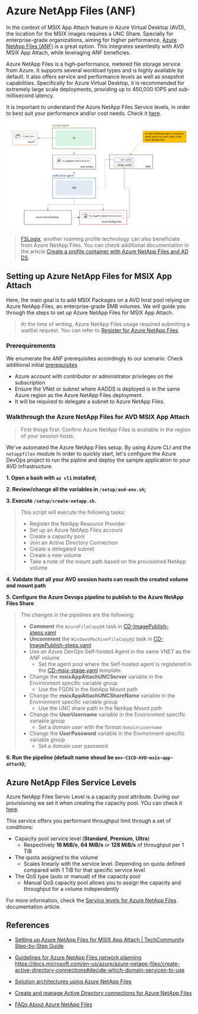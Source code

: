 # Azure NetApp Files (ANF)

In the context of MSIX App Attach feature in Azure Virtual Desktop (AVD), the location for the MSIX images requires a UNC Share. Specially for enterprise-grade organizations, aiming for higher performance, [Azure NetApp Files (ANF)](https://docs.microsoft.com/en-us/azure/azure-netapp-files/azure-netapp-files-introduction) is a great option. This integrates seamleslly with AVD MSIX App Attach, while leveraging ANF beneficies.

Azure NetApp Files is a high-performance, metered file storage service from Azure. It supports several workload types and is highly available by default. It also offers service and performance levels as well as snapshot capabilities. Specifically for Azure Virtual Desktop, it is recommended for extremely large scale deployments, providing up to 450,000 IOPS and sub-millisecond latency.

It is important to understand the Azure NetApp Files Service levels, in order to best suit your performance and/or cost needs. Check it [here](#azure-netapp-files-service-levels).

![MSIX_App_Attach_File_share](doc/images/../../images/msix_app_attach_file_share.jpg)

> [FSLogix](https://docs.microsoft.com/en-us/fslogix/overview), another roaming profile technology can also beneficiate from Azure NetApp Files. You can check additional documentation in the article [Create a profile container with Azure NetApp Files and AD DS](https://docs.microsoft.com/en-us/azure/virtual-desktop/create-fslogix-profile-container).

## Setting up Azure NetApp Files for MSIX App Attach

Here, the main goal is to add MSIX Packages on a AVD host pool relying on Azure NetApp Files, an enterprise-grade SMB volumes. We will guide you through the steps to set up Azure NetApp Files for MSIX App Attach.

> At the time of writing, Azure NetApp Files usage required submiting a waitlist request. You can refer to [Register for Azure NetApp Files](https://docs.microsoft.com/en-us/azure/azure-netapp-files/azure-netapp-files-register).

### Prerequirements

We enumerate the ANF prerequisites accordingly to our scenario. Check additional initial [prerequisites](../README.md#prerequirements)

- Azure account with contributor or administrator privileges on the subscription
- Ensure the VNet or subnet where AADDS is deployed is in the same Azure region as the Azure NetApp Files deployment.
- It will be required to delegate a subnet to Azure NetApp Files.

### Walkthrough the Azure NetApp Files for AVD MSIX App Attach

> First things first: Confirm Azure NetApp Files is available in the region of your session hosts.

We've automated the Azure NetApp Files setup. By using Azure CLI and the `netappfiles` module In order to quickly start, let's configure the Azure DevOps project to run the pipline and deploy the sample application to your AVD infrastructure.

**1. Open a bash with `az cli` installed;**

**2. Review/change all the variables in `/setup/avd-env.sh`;**

**3. Execute `/setup/create-netapp.sh`.**

  >  This script will execute the following tasks:
  > 
  >  - Register the NetApp Resource Provider
  >  - Set up an Azure NetApp Files account
  >  - Create a capacity pool
  >  - Join an Active Directory Connection
  >  - Create a delegated subnet
  >  - Create a new volume
  >  - Take a note of the mount path based on the provisioned NetApp volume

**4. Validate that all your AVD session hosts can reach the created volume and mount path**

**5. Configure the Azure Devops pipeline to publish to the Azure NetApp Files Share**

  >  The changes in the pipelines are the following:
  > 
  >  - **Comment** the `AzureFileCopy@4` task in [CD-ImagePublish-steps.yaml](https://github.com/joalmeid/avd-app-attach-ops/blob/b216427cd1056c0e7543e9c71e46062cbd981a25/.pipelines/templates/CD-imagePublish-steps.yaml#L55)
  >  - **Uncomment** the `WindowsMachineFileCopy@2` task in [CD-ImagePublish-steps.yaml](https://github.com/joalmeid/avd-app-attach-ops/blob/b216427cd1056c0e7543e9c71e46062cbd981a25/.pipelines/templates/CD-imagePublish-steps.yaml#L74)
  >  - Use an Azure DevOps Self-hosted Agent in the same VNET as the ANF volume
  >    - Set the agent pool where the Self-hosted agent is registered in the [CD-msix-stage.yaml](https://github.com/joalmeid/avd-app-attach-ops/blob/dfd966044e01b684396bd56a6fc8357e9e92f529/.pipelines/templates/CD-msix-stage.yaml#L25) template.
  >  - Change the **msixAppAttachUNCServer** variable in the Environment specific variable group
  >    - Use the FQDN in the NetApp Mount path
  >  - Change the **msixAppAttachUNCShareName** variable in the Environment specific variable group
  >    - Use the UNC share path in the NetApp Mount path
  >  - Change the **UserUsername** variable in the Environment specific variable group
  >    - Set a domain user with the format `domain\username`
  >  - Change the **UserPassword** variable in the Environment specific variable group
  >    - Set a domain user password

**6. Run the pipeline (default name shoud be `env-CICD-AVD-msix-app-attach`);**

## Azure NetApp Files Service Levels

Azure NetApp Files Servic Level is a capacity pool attribute. During our provisioning we set it when creating the capacity pool. YOu can check it [here](https://github.com/joalmeid/avd-app-attach-ops/blob/b216427cd1056c0e7543e9c71e46062cbd981a25/setup/create-netapp.sh#L25).

This service offers you performant throughput limit through a set of conditions:

- Capacity pool service level (**Standard**, **Premium**, **Ultra**)
  - Respectively **16 MiB/s**, **64 MiB/s** or **128 MiB/s** of throughput per 1 TiB
- The quota assigned to the volume
  - Scales linearly with the service level. Depending on quota defined compared with 1 TiB for that specific service level
- The QoS type (auto or manual) of the capacity pool
  - Manual QoS capacity pool allows you to assign the capacity and throughput for a volume independently

For more information, check the [Service levels for Azure NetApp Files](https://docs.microsoft.com/en-us/azure/azure-netapp-files/azure-netapp-files-service-levels) documentation article.

## References

- [Setting up Azure NetApp Files for MSIX App Attach | TechCommunity Step-by-Step Guide](https://techcommunity.microsoft.com/t5/azure-virtual-desktop/setting-up-azure-netapp-files-for-msix-app-attach-step-by-step/m-p/1990021)
- [Guidelines for Azure NetApp Files network planning](https://docs.microsoft.com/en-us/azure/azure-netapp-files/azure-netapp-files-network-topologies)
https://docs.microsoft.com/en-us/azure/azure-netapp-files/create-active-directory-connections#decide-which-domain-services-to-use
- [Solution architectures using Azure NetApp Files](https://docs.microsoft.com/en-us/azure/azure-netapp-files/azure-netapp-files-solution-architectures#virtual-desktop-infrastructure-solutions)
- [Create and manage Active Directory connections for Azure NetApp Files](https://docs.microsoft.com/en-us/azure/azure-netapp-files/create-active-directory-connections#decide-which-domain-services-to-use)

- [FAQs About Azure NetApp Files](https://docs.microsoft.com/en-us/azure/azure-netapp-files/azure-netapp-files-faqs)